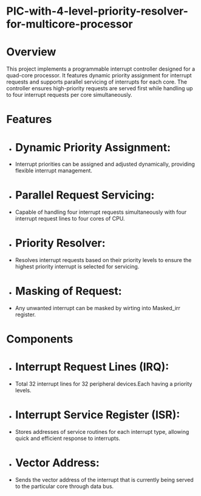 # PIC-with-4-level-priority-resolver-for-multicore-processor

# Overview
This project implements a programmable interrupt controller designed for a quad-core processor. It features dynamic priority assignment for interrupt requests and supports parallel servicing of interrupts for each core. The controller ensures high-priority requests are served first while handling up to four interrupt requests per core simultaneously.

# Features
- # Dynamic Priority Assignment:
- Interrupt priorities can be assigned and adjusted dynamically, providing flexible interrupt management.
- # Parallel Request Servicing:
- Capable of handling four interrupt requests simultaneously with four interrupt request lines to four cores of CPU.
- # Priority Resolver:
- Resolves interrupt requests based on their priority levels to ensure the highest priority interrupt is selected for servicing.
- # Masking of Request:
- Any unwanted interrupt can be masked by wirting into Masked_irr register.

# Components
- # Interrupt Request Lines (IRQ):
- Total 32 interrupt lines for 32 peripheral devices.Each having a priority levels.
- # Interrupt Service Register (ISR):
- Stores addresses of service routines for each interrupt type, allowing quick and efficient response to interrupts.
- # Vector Address:
- Sends the vector address of the interrupt that is currently being served to the particular core through data bus.
